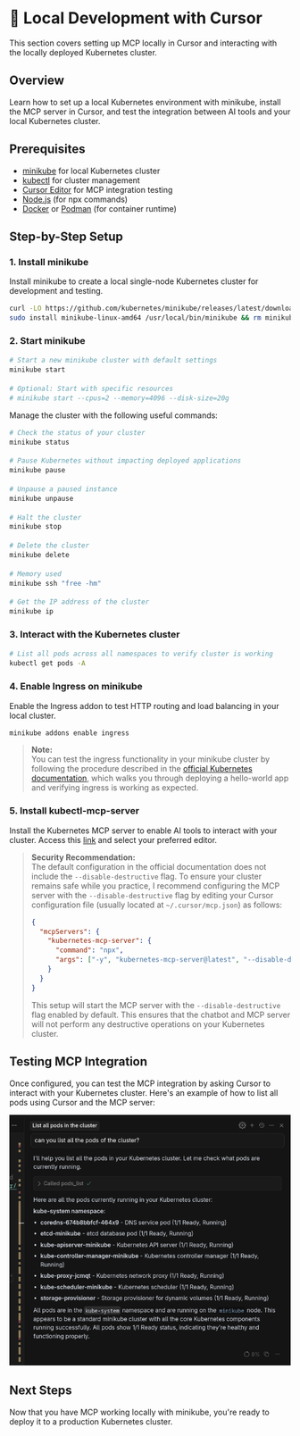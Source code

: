 # 🚀 Local Development with Cursor

This section covers setting up MCP locally in Cursor and interacting with the locally deployed Kubernetes cluster.

## Overview

Learn how to set up a local Kubernetes environment with minikube, install the MCP server in Cursor, and test the integration between AI tools and your local Kubernetes cluster.

## Prerequisites

- [minikube](https://minikube.sigs.k8s.io/docs/start/) for local Kubernetes cluster
- [kubectl](https://kubernetes.io/docs/tasks/tools/) for cluster management
- [Cursor Editor](https://www.cursor.com/) for MCP integration testing
- [Node.js](https://nodejs.org/) (for npx commands)
- [Docker](https://docs.docker.com/get-docker/) or [Podman](https://podman.io/) (for container runtime)

## Step-by-Step Setup

### 1. Install minikube

Install minikube to create a local single-node Kubernetes cluster for development and testing.

```bash
curl -LO https://github.com/kubernetes/minikube/releases/latest/download/minikube-linux-amd64
sudo install minikube-linux-amd64 /usr/local/bin/minikube && rm minikube-linux-amd64
```

### 2. Start minikube

```bash
# Start a new minikube cluster with default settings
minikube start

# Optional: Start with specific resources
# minikube start --cpus=2 --memory=4096 --disk-size=20g
```

Manage the cluster with the following useful commands:

```bash
# Check the status of your cluster
minikube status

# Pause Kubernetes without impacting deployed applications
minikube pause

# Unpause a paused instance
minikube unpause

# Halt the cluster
minikube stop

# Delete the cluster
minikube delete

# Memory used
minikube ssh "free -hm"

# Get the IP address of the cluster
minikube ip
```

### 3. Interact with the Kubernetes cluster

```bash
# List all pods across all namespaces to verify cluster is working
kubectl get pods -A
```

### 4. Enable Ingress on minikube

Enable the Ingress addon to test HTTP routing and load balancing in your local cluster.

```bash
minikube addons enable ingress
```

> **Note:**  
> You can test the ingress functionality in your minikube cluster by following the procedure described in the [official Kubernetes documentation](https://kubernetes.io/docs/tasks/access-application-cluster/ingress-minikube/#deploy-a-hello-world-app), which walks you through deploying a hello-world app and verifying ingress is working as expected.


### 5. Install kubectl-mcp-server

Install the Kubernetes MCP server to enable AI tools to interact with your cluster. Access this [link](https://github.com/containers/kubernetes-mcp-server?tab=readme-ov-file#cursor) and select your preferred editor.

> **Security Recommendation:**  
> The default configuration in the official documentation does not include the `--disable-destructive` flag. To ensure your cluster remains safe while you practice, I recommend configuring the MCP server with the `--disable-destructive` flag by editing your Cursor configuration file (usually located at `~/.cursor/mcp.json`) as follows:
>
> ```json
> {
>   "mcpServers": {
>     "kubernetes-mcp-server": {
>       "command": "npx",
>       "args": ["-y", "kubernetes-mcp-server@latest", "--disable-destructive"]
>     }
>   }
> }
> ```
> 
> This setup will start the MCP server with the `--disable-destructive` flag enabled by default. This ensures that the chatbot and MCP server will not perform any destructive operations on your Kubernetes cluster.

## Testing MCP Integration

Once configured, you can test the MCP integration by asking Cursor to interact with your Kubernetes cluster. Here's an example of how to list all pods using Cursor and the MCP server:

![List all pods using Cursor and MCP server](../docs/images/cursor-list-all-pods.png "List all pods using Cursor and MCP server")

## Next Steps

Now that you have MCP working locally with minikube, you're ready to deploy it to a production Kubernetes cluster.

